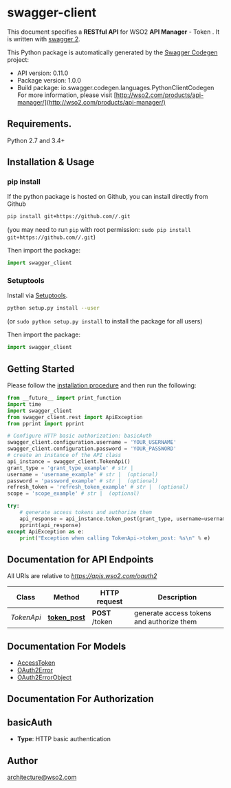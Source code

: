 # swagger-client
This document specifies a **RESTful API** for WSO2 **API Manager** - Token .  It is written with [swagger 2](http://swagger.io/). 

This Python package is automatically generated by the [Swagger Codegen](https://github.com/swagger-api/swagger-codegen) project:

- API version: 0.11.0
- Package version: 1.0.0
- Build package: io.swagger.codegen.languages.PythonClientCodegen
For more information, please visit [http://wso2.com/products/api-manager/](http://wso2.com/products/api-manager/)

## Requirements.

Python 2.7 and 3.4+

## Installation & Usage
### pip install

If the python package is hosted on Github, you can install directly from Github

```sh
pip install git+https://github.com//.git
```
(you may need to run `pip` with root permission: `sudo pip install git+https://github.com//.git`)

Then import the package:
```python
import swagger_client 
```

### Setuptools

Install via [Setuptools](http://pypi.python.org/pypi/setuptools).

```sh
python setup.py install --user
```
(or `sudo python setup.py install` to install the package for all users)

Then import the package:
```python
import swagger_client
```

## Getting Started

Please follow the [installation procedure](#installation--usage) and then run the following:

```python
from __future__ import print_function
import time
import swagger_client
from swagger_client.rest import ApiException
from pprint import pprint

# Configure HTTP basic authorization: basicAuth
swagger_client.configuration.username = 'YOUR_USERNAME'
swagger_client.configuration.password = 'YOUR_PASSWORD'
# create an instance of the API class
api_instance = swagger_client.TokenApi()
grant_type = 'grant_type_example' # str | 
username = 'username_example' # str |  (optional)
password = 'password_example' # str |  (optional)
refresh_token = 'refresh_token_example' # str |  (optional)
scope = 'scope_example' # str |  (optional)

try:
    # generate access tokens and authorize them
    api_response = api_instance.token_post(grant_type, username=username, password=password, refresh_token=refresh_token, scope=scope)
    pprint(api_response)
except ApiException as e:
    print("Exception when calling TokenApi->token_post: %s\n" % e)

```

## Documentation for API Endpoints

All URIs are relative to *https://apis.wso2.com/oauth2*

Class | Method | HTTP request | Description
------------ | ------------- | ------------- | -------------
*TokenApi* | [**token_post**](docs/TokenApi.md#token_post) | **POST** /token | generate access tokens and authorize them


## Documentation For Models

 - [AccessToken](docs/AccessToken.md)
 - [OAuth2Error](docs/OAuth2Error.md)
 - [OAuth2ErrorObject](docs/OAuth2ErrorObject.md)


## Documentation For Authorization


## basicAuth

- **Type**: HTTP basic authentication


## Author

architecture@wso2.com

